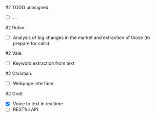 #2 TODO unasigned:
- [ ] ...

#2 Robin:
- [ ] Analysis of big changes in the market and extraction of those (to prepare for calls)


#2 Vale:
- [ ] Keyword extraction from text


#2 Christian:
- [ ] Webpage interface


#2 Orell:
- [x] Voice to text in realtime
- [ ] RESTful API

